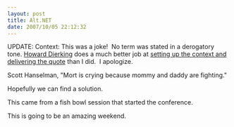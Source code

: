 ```yaml
---
layout: post
title: Alt.NET
date: 2007/10/05 22:12:32
---
```



UPDATE: Context: This was a joke!  No term was stated in a derogatory tone. [Howard Dierking](http://blogs.msdn.com/howard_dierking/default.aspx) does a much better job at [setting up the context and delivering the quote](http://blogs.msdn.com/howard_dierking/archive/2007/10/05/alt-net-conference-opening-day-opening-thoughts.aspx) than I did.  I apologize.

Scott Hanselman, "Mort is crying because mommy and daddy are fighting."

Hopefully we can find a solution.

This came from a fish bowl session that started the conference.

This is going to be an amazing weekend.
